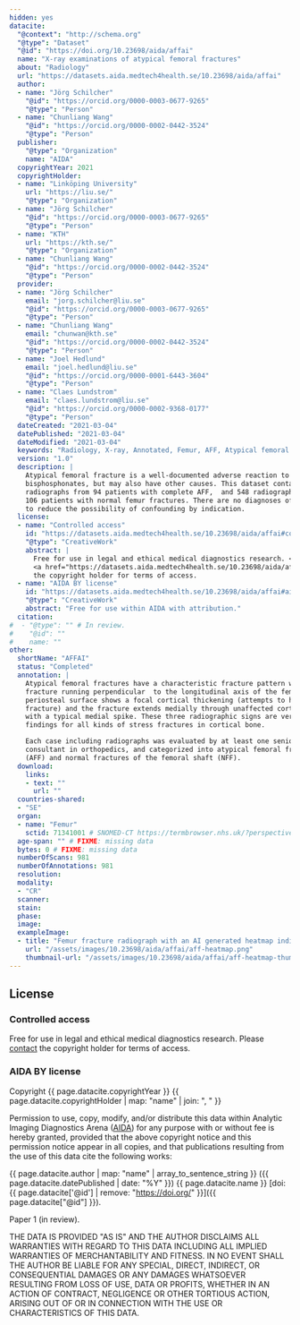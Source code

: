 ```yaml
---
hidden: yes
datacite:
  "@context": "http://schema.org"
  "@type": "Dataset"
  "@id": "https://doi.org/10.23698/aida/affai"
  name: "X-ray examinations of atypical femoral fractures"
  about: "Radiology"
  url: "https://datasets.aida.medtech4health.se/10.23698/aida/affai"
  author:
  - name: "Jörg Schilcher"
    "@id": "https://orcid.org/0000-0003-0677-9265"
    "@type": "Person"
  - name: "Chunliang Wang"
    "@id": "https://orcid.org/0000-0002-0442-3524"
    "@type": "Person"
  publisher:
    "@type": "Organization"
    name: "AIDA"
  copyrightYear: 2021
  copyrightHolder:
  - name: "Linköping University"
    url: "https://liu.se/"
    "@type": "Organization"
  - name: "Jörg Schilcher"
    "@id": "https://orcid.org/0000-0003-0677-9265"
    "@type": "Person"
  - name: "KTH"
    url: "https://kth.se/"
    "@type": "Organization"
  - name: "Chunliang Wang"
    "@id": "https://orcid.org/0000-0002-0442-3524"
    "@type": "Person"
  provider:
  - name: "Jörg Schilcher"
    email: "jorg.schilcher@liu.se"
    "@id": "https://orcid.org/0000-0003-0677-9265"
    "@type": "Person"
  - name: "Chunliang Wang"
    email: "chunwan@kth.se"
    "@id": "https://orcid.org/0000-0002-0442-3524"
    "@type": "Person"
  - name: "Joel Hedlund"
    email: "joel.hedlund@liu.se"
    "@id": "https://orcid.org/0000-0001-6443-3604"
    "@type": "Person"
  - name: "Claes Lundstrom"
    email: "claes.lundstrom@liu.se"
    "@id": "https://orcid.org/0000-0002-9368-0177"
    "@type": "Person"
  dateCreated: "2021-03-04"
  datePublished: "2021-03-04"
  dateModified: "2021-03-04"
  keywords: "Radiology, X-ray, Annotated, Femur, AFF, Atypical femoral fracture"
  version: "1.0"
  description: |
    Atypical femoral fracture is a well-documented adverse reaction to
    bisphosphonates, but may also have other causes. This dataset contains 433
    radiographs from 94 patients with complete AFF,  and 548 radiographs from
    106 patients with normal femur fractures. There are no diagnoses of cancer,
    to reduce the possibility of confounding by indication.
  license:
  - name: "Controlled access"
    id: "https://datasets.aida.medtech4health.se/10.23698/aida/affai#controlled-access"
    "@type": "CreativeWork"
    abstract: |
      Free for use in legal and ethical medical diagnostics research. <br/> Please
      <a href="https://datasets.aida.medtech4health.se/10.23698/aida/affai#download">contact</a>
      the copyright holder for terms of access.
  - name: "AIDA BY license"
    id: "https://datasets.aida.medtech4health.se/10.23698/aida/affai#aida-license"
    "@type": "CreativeWork"
    abstract: "Free for use within AIDA with attribution."
  citation:
#  - "@type": "" # In review.
#    "@id": ""
#    name: ""
other:
  shortName: "AFFAI"
  status: "Completed"
  annotation: |
    Atypical femoral fractures have a characteristic fracture pattern with the
    fracture running perpendicular  to the longitudinal axis of the femur. The
    periosteal surface shows a focal cortical thickening (attempts to heal the
    fracture) and the fracture extends medially through unaffected cortical bone
    with a typical medial spike. These three radiographic signs are very typical
    findings for all kinds of stress fractures in cortical bone.

    Each case including radiographs was evaluated by at least one senior
    consultant in orthopedics, and categorized into atypical femoral fractures
    (AFF) and normal fractures of the femoral shaft (NFF).
  download:
    links:
    - text: ""
      url: ""
  countries-shared:
  - "SE"
  organ:
  - name: "Femur"
    sctid: 71341001 # SNOMED-CT https://termbrowser.nhs.uk/?perspective=full&conceptId1=%s
  age-span: "" # FIXME: missing data
  bytes: 0 # FIXME: missing data
  numberOfScans: 981
  numberOfAnnotations: 981
  resolution:
  modality:
  - "CR"
  scanner:
  stain:
  phase:
  image:
  exampleImage:
  - title: "Femur fracture radiograph with an AI generated heatmap indicating probable presence and location of an Atypical Femur Fracture."
    url: "/assets/images/10.23698/aida/affai/aff-heatmap.png"
    thumbnail-url: "/assets/images/10.23698/aida/affai/aff-heatmap-thumbnail.png"
---
```

## License
### Controlled access
Free for use in legal and ethical medical diagnostics research.
Please [contact](#contact) the copyright holder for terms of access.

### AIDA BY license
Copyright
{{ page.datacite.copyrightYear }}
{{ page.datacite.copyrightHolder | map: "name" |  join: ", " }}

Permission to use, copy, modify, and/or distribute this data within Analytic
Imaging Diagnostics Arena ([AIDA](https://medtech4health.se/aida)) for any
purpose with or without fee is hereby granted, provided that the above copyright
notice and this permission notice appear in all copies, and that publications
resulting from the use of this data cite the following works:

{{ page.datacite.author | map: "name" | array_to_sentence_string }}
({{ page.datacite.datePublished | date: "%Y" }})
{{ page.datacite.name }}
[doi:{{ page.datacite['@id'] | remove: "https://doi.org/" }}]({{ page.datacite["@id"] }}).

Paper 1 (in review).

THE DATA IS PROVIDED "AS IS" AND THE AUTHOR DISCLAIMS ALL WARRANTIES WITH REGARD
TO THIS DATA INCLUDING ALL IMPLIED WARRANTIES OF MERCHANTABILITY AND FITNESS. IN
NO EVENT SHALL THE AUTHOR BE LIABLE FOR ANY SPECIAL, DIRECT, INDIRECT, OR
CONSEQUENTIAL DAMAGES OR ANY DAMAGES WHATSOEVER RESULTING FROM LOSS OF USE, DATA
OR PROFITS, WHETHER IN AN ACTION OF CONTRACT, NEGLIGENCE OR OTHER TORTIOUS
ACTION, ARISING OUT OF OR IN CONNECTION WITH THE USE OR CHARACTERISTICS OF THIS
DATA.
